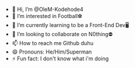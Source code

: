 - 👋 Hi, I’m @OleM-Kodehode4
- 👀 I’m interested in Football⚽
- 🌱 I’m currently learning to be a Front-End Dev🖥️
- 💞️ I’m looking to collaborate on N0thing⛔
- 📫 How to reach me Github duhu
- 😄 Pronouns: He/Him/Superman
- ⚡ Fun fact: I don't know what i'm doing

<!---
OleM-Kodehode4/OleM-Kodehode4 is a ✨ special ✨ repository because its `README.md` (this file) appears on your GitHub profile.
You can click the Preview link to take a look at your changes.
--->
